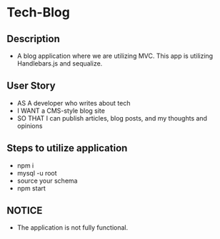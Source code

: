 # Tech-Blog

## Description

* A blog application where we are utilizing MVC. This app is utilizing Handlebars.js and sequalize.

## User Story

* AS A developer who writes about tech
* I WANT a CMS-style blog site
* SO THAT I can publish articles, blog posts, and my thoughts and opinions


## Steps to utilize application

* npm i
* mysql -u root
* source your schema
* npm start

## NOTICE

* The application is not fully functional.

